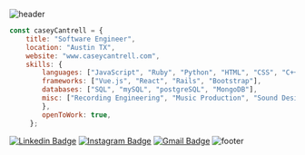 ![header](https://capsule-render.vercel.app/api?type=waving&color=0:33C4FF,100:33FFE6&height=160&section=header&text=Casey%20Cantrell&animation=scaleIn&fontSize=40&fontColor=ffffff&fontAlignY=30)
```js
const caseyCantrell = {
    title: "Software Engineer",
    location: "Austin TX",
    website: "www.caseycantrell.com",
    skills: {
        languages: ["JavaScript", "Ruby", "Python", "HTML", "CSS", "C++", "PHP"],
        frameworks: ["Vue.js", "React", "Rails", "Bootstrap"],
        databases: ["SQL", "mySQL", "postgreSQL", "MongoDB"],
        misc: ["Recording Engineering", "Music Production", "Sound Design", "Audio/Video Editing"]
        },
        openToWork: true,
     };
```
[![Linkedin Badge](https://img.shields.io/badge/-Casey_Cantrell-blue?style=for-the-badge&logo=Linkedin&logoColor=white&link=https://www.linkedin.com/in/cantrellcasey)](https://www.linkedin.com/in/cantrellcasey/) [![Instagram Badge](https://img.shields.io/badge/-caseyrells-orange?style=for-the-badge&logo=Instagram&logoColor=white&link=https://www.instagram.com/caseyrells)](https://www.instagram.com/caseyrells) [![Gmail Badge](https://img.shields.io/badge/-cantrellcasey@gmail.com-c14438?style=for-the-badge&logo=Gmail&logoColor=white&link=mailto:cantrellcasey@gmail.com)](mailto:cantrellcasey@gmail.com) 
![footer](https://capsule-render.vercel.app/api?type=waving&color=0:33FFE6,100:33C4FF&height=95&section=footer)
